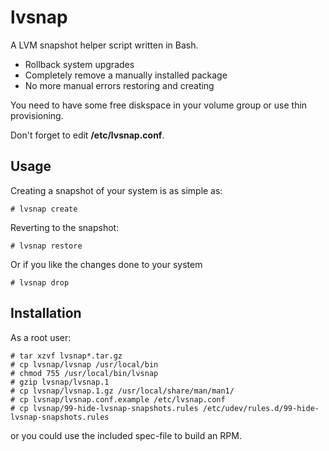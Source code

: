 # lvsnap
A LVM snapshot helper script written in Bash.

* Rollback system upgrades
* Completely remove a manually installed package
* No more manual errors restoring and creating

You need to have some free diskspace in your volume group or use thin provisioning.

Don't forget to edit **/etc/lvsnap.conf**.

## Usage
Creating a snapshot of your system is as simple as:

    # lvsnap create

Reverting to the snapshot:

    # lvsnap restore

Or if you like the changes done to your system

    # lvsnap drop

## Installation
As a root user:

    # tar xzvf lvsnap*.tar.gz
    # cp lvsnap/lvsnap /usr/local/bin
    # chmod 755 /usr/local/bin/lvsnap
    # gzip lvsnap/lvsnap.1
    # cp lvsnap/lvsnap.1.gz /usr/local/share/man/man1/
    # cp lvsnap/lvsnap.conf.example /etc/lvsnap.conf
    # cp lvsnap/99-hide-lvsnap-snapshots.rules /etc/udev/rules.d/99-hide-lvsnap-snapshots.rules
    
or you could use the included spec-file to build an RPM.
